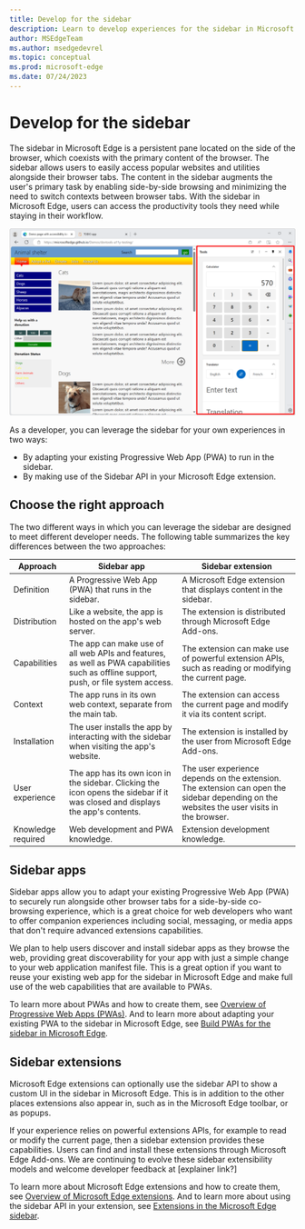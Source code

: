 ```yaml
---
title: Develop for the sidebar
description: Learn to develop experiences for the sidebar in Microsoft Edge, by either installing a Progressive Web App, or using the extension sidebar API.
author: MSEdgeTeam
ms.author: msedgedevrel
ms.topic: conceptual
ms.prod: microsoft-edge
ms.date: 07/24/2023
---
```

# Develop for the sidebar

The sidebar in Microsoft Edge is a persistent pane located on the side of the browser, which coexists with the primary content of the browser. The sidebar allows users to easily access popular websites and utilities alongside their browser tabs. The content in the sidebar augments the user's primary task by enabling side-by-side browsing and minimizing the need to switch contexts between browser tabs. With the sidebar in Microsoft Edge, users can access the productivity tools they need while staying in their workflow.

![The sidebar in Microsoft Edge, showing useful tools, alongside the main tab](./sidebar-images/sidebar.png)

As a developer, you can leverage the sidebar for your own experiences in two ways:

* By adapting your existing Progressive Web App (PWA) to run in the sidebar.
* By making use of the Sidebar API in your Microsoft Edge extension.


<!-- ====================================================================== -->
## Choose the right approach

The two different ways in which you can leverage the sidebar are designed to meet different developer needs. The following table summarizes the key differences between the two approaches:

|Approach | Sidebar app | Sidebar extension |
|---|---|---|
| Definition | A Progressive Web App (PWA) that runs in the sidebar. | A Microsoft Edge extension that displays content in the sidebar. |
| Distribution | Like a website, the app is hosted on the app's web server. | The extension is distributed through Microsoft Edge Add-ons. |
| Capabilities | The app can make use of all web APIs and features, as well as PWA capabilities such as offline support, push, or file system access. | The extension can make use of powerful extension APIs, such as reading or modifying the current page. |
| Context | The app runs in its own web context, separate from the main tab. | The extension can access the current page and modify it via its content script. |
| Installation | The user installs the app by interacting with the sidebar when visiting the app's website. | The extension is installed by the user from Microsoft Edge Add-ons. |
| User experience | The app has its own icon in the sidebar. Clicking the icon opens the sidebar if it was closed and displays the app's contents. | The user experience depends on the extension. The extension can open the sidebar depending on the websites the user visits in the browser. |
| Knowledge required | Web development and PWA knowledge. | Extension development knowledge. |


<!-- ====================================================================== -->
## Sidebar apps

Sidebar apps allow you to adapt your existing Progressive Web App (PWA) to securely run alongside other browser tabs for a side-by-side co-browsing experience, which is a great choice for web developers who want to offer companion experiences including social, messaging, or media apps that don't require advanced extensions capabilities.

We plan to help users discover and install sidebar apps as they browse the web, providing great discoverability for your app with just a simple change to your web application manifest file. This is a great option if you want to reuse your existing web app for the sidebar in Microsoft Edge and make full use of the web capabilities that are available to PWAs.

To learn more about PWAs and how to create them, see [Overview of Progressive Web Apps (PWAs)](../progressive-web-apps-chromium/index.md). And to learn more about adapting your existing PWA to the sidebar in Microsoft Edge, see [Build PWAs for the sidebar in Microsoft Edge](../progressive-web-apps-chromium/how-to/sidebar.md).


<!-- ====================================================================== -->
## Sidebar extensions

Microsoft Edge extensions can optionally use the sidebar API to show a custom UI in the sidebar in Microsoft Edge. This is in addition to the other places extensions also appear in, such as in the Microsoft Edge toolbar, or as popups.

If your experience relies on powerful extensions APIs, for example to read or modify the current page, then a sidebar extension provides these capabilities. Users can find and install these extensions through Microsoft Edge Add-ons. We are continuing to evolve these sidebar extensibility  models and welcome developer feedback at [explainer link?]

To learn more about Microsoft Edge extensions and how to create them, see [Overview of Microsoft Edge extensions](../extensions-chromium/index.md). And to learn more about using the sidebar API in your extension, see [Extensions in the Microsoft Edge sidebar](../extensions-chromium/developer-guide/sidebar.md).
